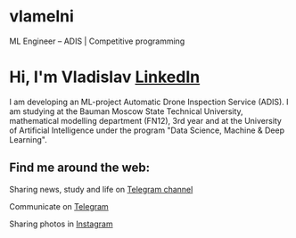 # vlamelni
ML Engineer – ADIS | Competitive programming

# Hi, I'm Vladislav <a href="https://linkedin.com/in/v-mk-s">LinkedIn</a>

I am developing an ML-project Automatic Drone Inspection Service (ADIS). I am 
studying at the Bauman Moscow State Technical University, mathematical modelling 
department (FN12), 3rd year and at the University of Artificial Intelligence 
under the program "Data Science, Machine & Deep Learning". 


##  Find me around the web:

Sharing news, study and life on <a href="https://www.kaggle.com/vlamelni_rai">Telegram channel</a>

Communicate on <a href="https://telegram.me/v_mk_s">Telegram</a>

Sharing photos in <a href="https://www.instagram.com/v_mk_s/">Instagram</a>
